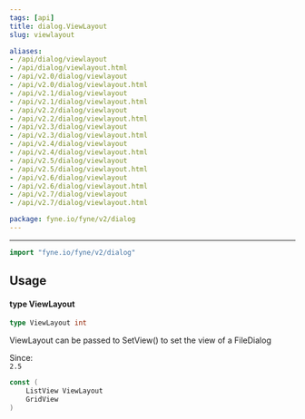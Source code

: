 ```yaml
---
tags: [api]
title: dialog.ViewLayout
slug: viewlayout

aliases:
- /api/dialog/viewlayout
- /api/dialog/viewlayout.html
- /api/v2.0/dialog/viewlayout
- /api/v2.0/dialog/viewlayout.html
- /api/v2.1/dialog/viewlayout
- /api/v2.1/dialog/viewlayout.html
- /api/v2.2/dialog/viewlayout
- /api/v2.2/dialog/viewlayout.html
- /api/v2.3/dialog/viewlayout
- /api/v2.3/dialog/viewlayout.html
- /api/v2.4/dialog/viewlayout
- /api/v2.4/dialog/viewlayout.html
- /api/v2.5/dialog/viewlayout
- /api/v2.5/dialog/viewlayout.html
- /api/v2.6/dialog/viewlayout
- /api/v2.6/dialog/viewlayout.html
- /api/v2.7/dialog/viewlayout
- /api/v2.7/dialog/viewlayout.html

package: fyne.io/fyne/v2/dialog
---
```



---
```go
import "fyne.io/fyne/v2/dialog"
```

## Usage

#### type ViewLayout

```go
type ViewLayout int
```

ViewLayout can be passed to SetView() to set the view of a FileDialog


<div class="since">Since: <code>
2.5</code></div>

```go
const (
	ListView ViewLayout
	GridView
)
```
